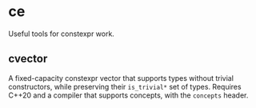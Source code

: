 # ce
Useful tools for constexpr work.

## cvector

A fixed-capacity constexpr vector that supports types without trivial
constructors, while preserving their `is_trivial*` set of types. Requires C++20
and a compiler that supports concepts, with the `concepts` header.
